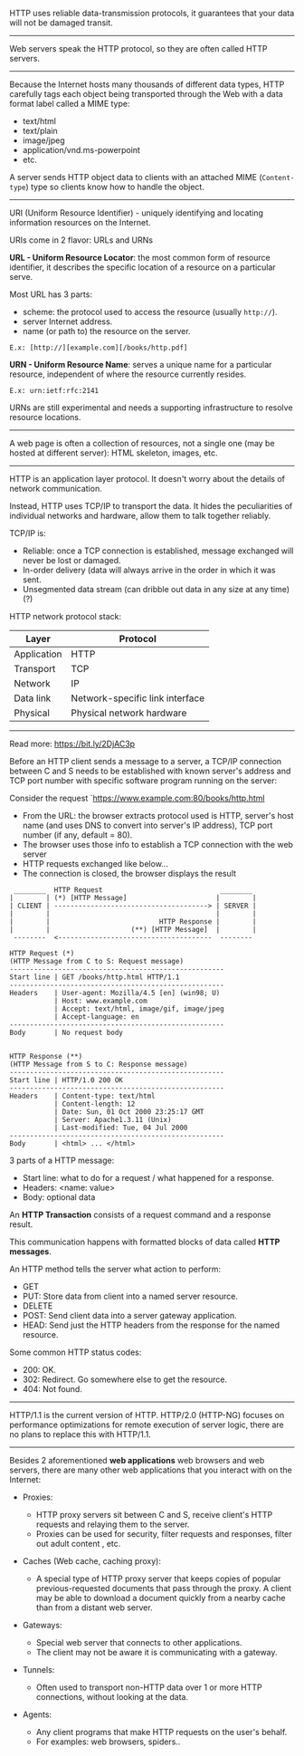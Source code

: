 HTTP uses reliable data-transmission protocols, it guarantees that your data will not be damaged transit.

---

Web servers speak the HTTP protocol, so they are often called HTTP servers.

---

Because the Internet hosts many thousands of different data types, HTTP carefully tags each object being transported through the Web with a data format label called a MIME type:
- text/html
- text/plain
- image/jpeg
- application/vnd.ms-powerpoint
- etc.

A server sends HTTP object data to clients with an attached MIME (`Content-type`) type so clients know how to handle the object.

---

URI (Uniform Resource Identifier) - uniquely identifying and locating information resources on the Internet.

URIs come in 2 flavor: URLs and URNs

**URL - Uniform Resource Locator**: the most common form of resource identifier, it describes the specific location of a resource on a particular serve.

Most URL has 3 parts:
- scheme: the protocol used to access the resource (usually `http://`).
- server Internet address.
- name (or path to) the resource on the server.

```
E.x: [http://][example.com][/books/http.pdf]
```

**URN - Uniform Resource Name**: serves a unique name for a particular resource, independent of where the resource currently resides.

```
E.x: urn:ietf:rfc:2141
```

URNs are still experimental and needs a supporting infrastructure to resolve resource locations.

---

A web page is often a collection of resources, not a single one (may be hosted at different server): HTML skeleton, images, etc.

---

HTTP is an application layer protocol. It doesn't worry about the details of network communication.

Instead, HTTP uses TCP/IP to transport the data. It hides the peculiarities of individual networks and hardware, allow them to talk together reliably.

TCP/IP is:
- Reliable: once a TCP connection is established, message exchanged will never be lost or damaged.
- In-order delivery (data will always arrive in the order in which it was sent.
- Unsegmented data stream (can dribble out data in any size at any time) (?)

HTTP network protocol stack:

|Layer|Protocol|
|-|-|
|Application|HTTP|
|Transport|TCP|
|Network|IP|
|Data link|Network-specific link interface|
|Physical|Physical network hardware|

---

Read more: https://bit.ly/2DjAC3p

Before an HTTP client sends a message to a server, a TCP/IP connection between C and S needs to be established with known server's address and TCP port number with specific software program running on the server:

Consider the request `https://www.example.com:80/books/http.html
- From the URL: the browser extracts protocol used is HTTP, server's host name (and uses DNS to convert into server's IP address), TCP port number (if any, default = 80).
- The browser uses those info to establish a TCP connection with the web server
- HTTP requests exchanged like below...
- The connection is closed, the browser displays the result

```
 ________  HTTP Request                             ________
|        | (*) [HTTP Message]                      |        |
| CLIENT | --------------------------------------> | SERVER |
|        |                                         |        |
|        |                           HTTP Response |        |
|        |                    (**) [HTTP Message]  |        |
 --------  <--------------------------------------  --------

HTTP Request (*)
(HTTP Message from C to S: Request message)
-----------------------------------------------------
Start line | GET /books/http.html HTTP/1.1
-----------------------------------------------------
Headers    | User-agent: Mozilla/4.5 [en] (win98; U)
           | Host: www.example.com
           | Accept: text/html, image/gif, image/jpeg
           | Accept-language: en
-----------------------------------------------------
Body       | No request body


HTTP Response (**)
(HTTP Message from S to C: Response message)
-----------------------------------------------------
Start line | HTTP/1.0 200 OK
-----------------------------------------------------
Headers    | Content-type: text/html
           | Content-length: 12
           | Date: Sun, 01 Oct 2000 23:25:17 GMT
           | Server: Apache1.3.11 (Unix)
           | Last-modified: Tue, 04 Jul 2000
-----------------------------------------------------
Body       | <html> ... </html>
```

3 parts of a HTTP message:
- Start line: what to do for a request / what happened for a response.
- Headers: <name: value>
- Body: optional data

An **HTTP Transaction** consists of a request command and a response result.

This communication happens with formatted blocks of data called **HTTP messages**.

An HTTP method tells the server what action to perform:
- GET
- PUT: Store data from client into a named server resource.
- DELETE
- POST: Send client data into a server gateway application.
- HEAD: Send just the HTTP headers from the response for the named resource.

Some common HTTP status codes:
- 200: OK.
- 302: Redirect. Go somewhere else to get the resource.
- 404: Not found.

---

HTTP/1.1 is the current version of HTTP. HTTP/2.0 (HTTP-NG) focuses on performance optimizations for remote execution of server logic, there are no plans to replace this with HTTP/1.1.

---

Besides 2 aforementioned **web applications** web browsers and web servers, there are many other web applications that you interact with on the Internet:

- Proxies:
  - HTTP proxy servers sit between C and S, receive client's HTTP requests and relaying them to the server.
  - Proxies can be used for security, filter requests and responses, filter out adult content , etc.
 
- Caches (Web cache, caching proxy):
  - A special type of HTTP proxy server that keeps copies of popular previous-requested documents that pass through the proxy. A client may be able to download a document quickly from a nearby cache than from a distant web server.
 
- Gateways:
  - Special web server that connects to other applications.
  - The client may not be aware it is communicating with a gateway.
 
- Tunnels:
  - Often used to transport non-HTTP data over 1 or more HTTP connections, without looking at the data.
 
- Agents:
  - Any client programs that make HTTP requests on the user's behalf.
  - For examples: web browsers, spiders..
